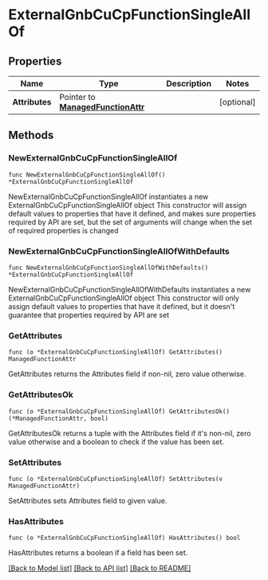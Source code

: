 # ExternalGnbCuCpFunctionSingleAllOf

## Properties

Name | Type | Description | Notes
------------ | ------------- | ------------- | -------------
**Attributes** | Pointer to [**ManagedFunctionAttr**](ManagedFunction-Attr.md) |  | [optional] 

## Methods

### NewExternalGnbCuCpFunctionSingleAllOf

`func NewExternalGnbCuCpFunctionSingleAllOf() *ExternalGnbCuCpFunctionSingleAllOf`

NewExternalGnbCuCpFunctionSingleAllOf instantiates a new ExternalGnbCuCpFunctionSingleAllOf object
This constructor will assign default values to properties that have it defined,
and makes sure properties required by API are set, but the set of arguments
will change when the set of required properties is changed

### NewExternalGnbCuCpFunctionSingleAllOfWithDefaults

`func NewExternalGnbCuCpFunctionSingleAllOfWithDefaults() *ExternalGnbCuCpFunctionSingleAllOf`

NewExternalGnbCuCpFunctionSingleAllOfWithDefaults instantiates a new ExternalGnbCuCpFunctionSingleAllOf object
This constructor will only assign default values to properties that have it defined,
but it doesn't guarantee that properties required by API are set

### GetAttributes

`func (o *ExternalGnbCuCpFunctionSingleAllOf) GetAttributes() ManagedFunctionAttr`

GetAttributes returns the Attributes field if non-nil, zero value otherwise.

### GetAttributesOk

`func (o *ExternalGnbCuCpFunctionSingleAllOf) GetAttributesOk() (*ManagedFunctionAttr, bool)`

GetAttributesOk returns a tuple with the Attributes field if it's non-nil, zero value otherwise
and a boolean to check if the value has been set.

### SetAttributes

`func (o *ExternalGnbCuCpFunctionSingleAllOf) SetAttributes(v ManagedFunctionAttr)`

SetAttributes sets Attributes field to given value.

### HasAttributes

`func (o *ExternalGnbCuCpFunctionSingleAllOf) HasAttributes() bool`

HasAttributes returns a boolean if a field has been set.


[[Back to Model list]](../README.md#documentation-for-models) [[Back to API list]](../README.md#documentation-for-api-endpoints) [[Back to README]](../README.md)


